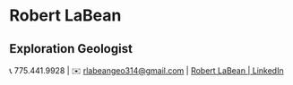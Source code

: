 # **Robert LaBean**

## **Exploration Geologist**

:telephone_receiver: 775.441.9928 | :envelope: [rlabeangeo314@gmail.com](mailto:rlabeangeo314@gmail.com) | [Robert LaBean | LinkedIn](https://www.linkedin.com/in/robert-t-labean/)
